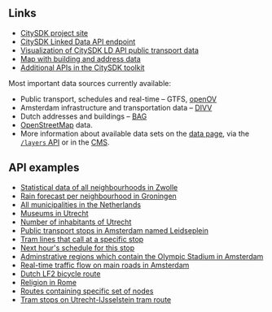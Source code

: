 
## Links

 - [CitySDK project site](http://www.citysdk.eu/)
 - [CitySDK Linked Data API endpoint](http://api.citysdk.waag.org/)
 - [Visualization of CitySDK LD API public transport data](http://dev.citysdk.waag.org/visualisation/)
 - [Map with building and address data](http://dev.citysdk.waag.org/buildings/)
 - [Additional APIs in the CitySDK toolkit](http://www.citysdk.eu/developers/) 

Most important data sources currently available:

- Public transport, schedules and real-time &ndash; GTFS, [openOV](http://www.openov.nl/)
- Amsterdam infrastructure and transportation data &ndash; [DIVV](http://www.amsterdam.nl/parkeren-verkeer/open-data/overzicht/)
- Dutch addresses and buildings &ndash; [BAG](http://www.kadaster.nl/BAG/)
- [OpenStreetMap](http://www.openstreetmap.org/) data.
- More information about available data sets on the [data page](/data), via the [`/layers` API](http://api.citysdk.waag.org/layers) or in the [CMS](https://cms.citysdk.waag.org/).

## API examples

- [Statistical data of all neighbourhoods in Zwolle](http://api.citysdk.waag.org/admr.nl.zwolle/regions?admr::admn_level=4&layer=cbs&per_page=50)
- [Rain forecast per neighbourhood in Groningen](http://api.citysdk.waag.org/admr.nl.groningen/regions?admr::admn_level=4&layer=rain)
- [All municipalities in the Netherlands](http://api.citysdk.waag.org/admr.nl.nederland/nodes?admr::admn_level=3&per_page=500)
- [Museums in Utrecht](http://api.citysdk.waag.org/admr.nl.utrecht/nodes?osm::tourism=museum&per_page=50)
- [Number of inhabitants of Utrecht](http://api.citysdk.waag.org/admr.nl.utrecht/cbs/aant_inw)
- [Public transport stops in Amsterdam named Leidseplein](http://api.citysdk.waag.org/admr.nl.amsterdam/ptstops?name=Leidseplein)
- [Tram lines that call at a specific stop](http://api.citysdk.waag.org/gtfs.stop.060671/select/ptlines)
- [Next hour's schedule for this stop](http://api.citysdk.waag.org/gtfs.stop.060671/select/now)
- [Adminstrative regions which contain the Olympic Stadium in Amsterdam](http://api.citysdk.waag.org/n798432345/select/regions)
- [Real-time traffic flow on main roads in Amsterdam](http://api.citysdk.waag.org/nodes?layer=divv.traffic)
- [Dutch LF2 bicycle route](http://api.citysdk.waag.org/r2816)
- [Religion in Rome](http://api.citysdk.waag.org/admr.it.roma/nodes?osm::religion)
- [Routes containing specific set of nodes](http://api.citysdk.waag.org/routes?contains=n726817991,n726817955,n726816865)
- [Tram stops on Utrecht-IJsselstein tram route](http://api.citysdk.waag.org/r326516/select/nodes?osm::railway=tram_stop|halt&data_op=or)
